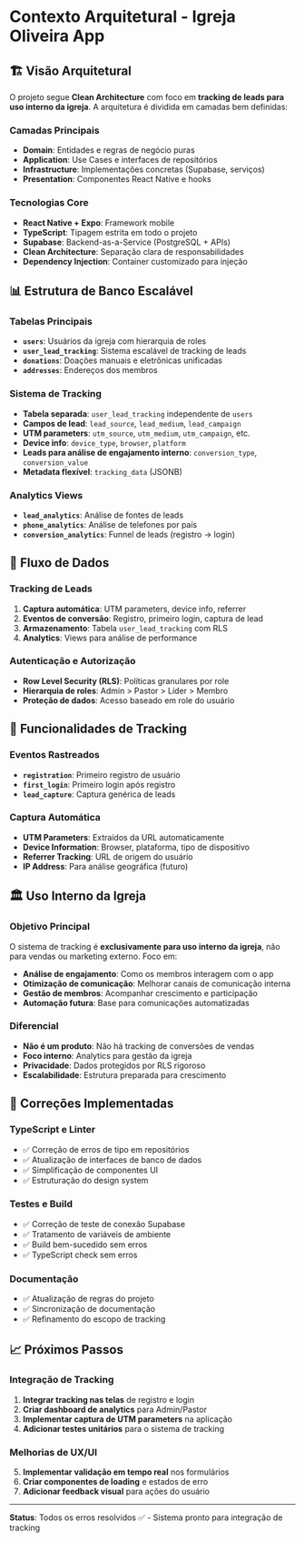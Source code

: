 # Contexto Arquitetural - Igreja Oliveira App

## 🏗️ Visão Arquitetural

O projeto segue **Clean Architecture** com foco em **tracking de leads para uso interno da igreja**. A arquitetura é dividida em camadas bem definidas:

### Camadas Principais
- **Domain**: Entidades e regras de negócio puras
- **Application**: Use Cases e interfaces de repositórios
- **Infrastructure**: Implementações concretas (Supabase, serviços)
- **Presentation**: Componentes React Native e hooks

### Tecnologias Core
- **React Native + Expo**: Framework mobile
- **TypeScript**: Tipagem estrita em todo o projeto
- **Supabase**: Backend-as-a-Service (PostgreSQL + APIs)
- **Clean Architecture**: Separação clara de responsabilidades
- **Dependency Injection**: Container customizado para injeção

## 📊 Estrutura de Banco Escalável

### Tabelas Principais
- **`users`**: Usuários da igreja com hierarquia de roles
- **`user_lead_tracking`**: Sistema escalável de tracking de leads
- **`donations`**: Doações manuais e eletrônicas unificadas
- **`addresses`**: Endereços dos membros

### Sistema de Tracking
- **Tabela separada**: `user_lead_tracking` independente de `users`
- **Campos de lead**: `lead_source`, `lead_medium`, `lead_campaign`
- **UTM parameters**: `utm_source`, `utm_medium`, `utm_campaign`, etc.
- **Device info**: `device_type`, `browser`, `platform`
- **Leads para análise de engajamento interno**: `conversion_type`, `conversion_value`
- **Metadata flexível**: `tracking_data` (JSONB)

### Analytics Views
- **`lead_analytics`**: Análise de fontes de leads
- **`phone_analytics`**: Análise de telefones por país
- **`conversion_analytics`**: Funnel de leads (registro → login)

## 🔄 Fluxo de Dados

### Tracking de Leads
1. **Captura automática**: UTM parameters, device info, referrer
2. **Eventos de conversão**: Registro, primeiro login, captura de lead
3. **Armazenamento**: Tabela `user_lead_tracking` com RLS
4. **Analytics**: Views para análise de performance

### Autenticação e Autorização
- **Row Level Security (RLS)**: Políticas granulares por role
- **Hierarquia de roles**: Admin > Pastor > Líder > Membro
- **Proteção de dados**: Acesso baseado em role do usuário

## 🎯 Funcionalidades de Tracking

### Eventos Rastreados
- **`registration`**: Primeiro registro de usuário
- **`first_login`**: Primeiro login após registro
- **`lead_capture`**: Captura genérica de leads

### Captura Automática
- **UTM Parameters**: Extraídos da URL automaticamente
- **Device Information**: Browser, plataforma, tipo de dispositivo
- **Referrer Tracking**: URL de origem do usuário
- **IP Address**: Para análise geográfica (futuro)

## 🏛️ Uso Interno da Igreja

### Objetivo Principal
O sistema de tracking é **exclusivamente para uso interno da igreja**, não para vendas ou marketing externo. Foco em:

- **Análise de engajamento**: Como os membros interagem com o app
- **Otimização de comunicação**: Melhorar canais de comunicação interna
- **Gestão de membros**: Acompanhar crescimento e participação
- **Automação futura**: Base para comunicações automatizadas

### Diferencial
- **Não é um produto**: Não há tracking de conversões de vendas
- **Foco interno**: Analytics para gestão da igreja
- **Privacidade**: Dados protegidos por RLS rigoroso
- **Escalabilidade**: Estrutura preparada para crescimento

## 🔧 Correções Implementadas

### TypeScript e Linter
- ✅ Correção de erros de tipo em repositórios
- ✅ Atualização de interfaces de banco de dados
- ✅ Simplificação de componentes UI
- ✅ Estruturação do design system

### Testes e Build
- ✅ Correção de teste de conexão Supabase
- ✅ Tratamento de variáveis de ambiente
- ✅ Build bem-sucedido sem erros
- ✅ TypeScript check sem erros

### Documentação
- ✅ Atualização de regras do projeto
- ✅ Sincronização de documentação
- ✅ Refinamento do escopo de tracking

## 📈 Próximos Passos

### Integração de Tracking
1. **Integrar tracking nas telas** de registro e login
2. **Criar dashboard de analytics** para Admin/Pastor
3. **Implementar captura de UTM parameters** na aplicação
4. **Adicionar testes unitários** para o sistema de tracking

### Melhorias de UX/UI
5. **Implementar validação em tempo real** nos formulários
6. **Criar componentes de loading** e estados de erro
7. **Adicionar feedback visual** para ações do usuário

---

**Status**: Todos os erros resolvidos ✅ - Sistema pronto para integração de tracking 